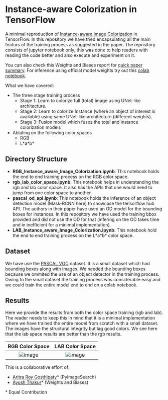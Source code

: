 # Instance-aware Colorization in TensorFlow

A minimal reproduction of [Instance-aware Image Colorization](https://arxiv.org/abs/2005.10825) in TensorFlow. In this repository we have tried encapsulating all the main featurs of the training process as suggested in the paper. The repository consists of jupyter notebook only, this was done to help readers with reading the code better and also execute and experiment on it. 

You can also check this Weights and Biases report for [quick paper summary](http://wandb.me/instcolorization-report). For inference using official model weights try out this [colab notebook](http://wandb.me/instcolorization-colab). 

What we have covered:
- The three stage training process
  - Stage 1: Learn to colorize full (total) image using UNet-like architecture.
  - Stage 2: Learn to colorize Instance (where an object of interest is available) using same UNet-like architecture (different weights).
  - Stage 3: Fusion model which fuses the total and instance colorization models
- Ablating on the following color spaces
  - RGB
  - L\*a\*b\*

## Directory Structure
- **RGB_Instance_aware_Image_Colorization.ipynb**: This notebook holds the end to end training process on the RGB color space.
- **rgb_lab_color_space.ipynb**: This notebook helps in understanding the rgb and lab color space. It also has the APIs that one would need to jump from one color space to another.
- **pascal_od_api.ipynb**: This notebook holds the inference of an object detection model (Mask-RCNN here) to showcase the tensorflow hub API. The authors in their paper have used an OD model for the bounding boxes for instances. In this repository we have used the training bbox provided and did not use the OD for that (infering on the OD takes time and in inefficient for a minimal implementation).
- **LAB_Instance_aware_Image_Colorization.ipynb**: This notebook hold the end to end training process on the L\*a\*b\* color space.

## Dataset
We have use the [PASCAL VOC](https://paperswithcode.com/dataset/pascal-voc) dataset. It is a small dataset which had bounding boxes along with images. We needed the bounding boxes because we ommited the use of an object detector in the training process. Owing to the small dataset the training process was considerable easy and we could train the entire model end to end on a colab notebook.

## Results
Here we provide the results from both the color space training (rgb and lab). The reader needs to keep this in mind that it is a minimal implementation where we have trained the entire model from scratch with a small dataset. The images have the structural integrity but lag good colors. We see here that the lab space results are better than the rgb results.

| RGB Color Space | LAB Color Space |
| :---: | :---: |
| ![image](https://user-images.githubusercontent.com/36856589/122922365-2a5e5800-d381-11eb-992c-3a5e39acb194.png) | ![image](https://user-images.githubusercontent.com/36856589/122922401-334f2980-d381-11eb-9aaf-a72b7519aec6.png) |



This is a collaborative effort of:
- [Aritra Roy Gosthipaty](https://twitter.com/ariG23498)\* (PyImageSearch)
- [Ayush Thakur](https://twitter.com/ayushthakur0)\* (Weights and Biases)

\* Equal Contribution
